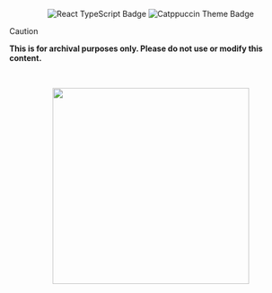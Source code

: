 <p align="center">
  <img src="https://img.shields.io/badge/Made%20with-React%20&%20TypeScript-61DAFB?style=for-the-badge&logo=react&logoColor=white&labelColor=2b2b2b" alt="React TypeScript Badge" />
  <img src="https://img.shields.io/badge/Theme-Catppuccin-ffd5ff?style=for-the-badge&logoColor=white&logo=dropbox&labelColor=2b2b2b" alt="Catppuccin Theme Badge" />
</p>


> [!CAUTION]
> **This is for archival purposes only. Please do not use or modify this content.**

<br>

<p align="center">
<a href="https://discord.com/invite/8NJWstnUHd">
<img src="https://invidget.switchblade.xyz/8NJWstnUHd" width="350">
</a>
</p>
